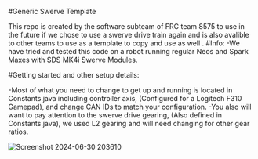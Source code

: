 #Generic Swerve Template

This repo is created by the software subteam of FRC team 8575 to use in the future if we chose to use a swerve drive train again and is also avalible to other teams to use as a template to copy and use as well
.
#Info:
-We have tried and tested this code on a robot running regular Neos and Spark Maxes with SDS MK4i Swerve Modules.

#Getting started and other setup details:

-Most of what you need to change to get up and running is located in Constants.java including controller axis, (Configured for a Logitech F310 Gamepad), and change CAN IDs to match your configuration.
-You also will want to pay attention to the swerve drive gearing, (Also defined in Constants.java), we used L2 gearing and will need changing for other gear ratios.

![Screenshot 2024-06-30 203610](https://github.com/DueWesternersProgramming/Generic-Swerve-Template/assets/126906797/8d74cc94-e8e9-48a7-83b1-2156ac6bceae)
